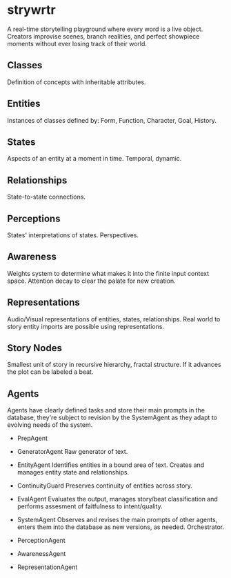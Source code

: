 # strywrtr

A real-time storytelling playground where every word is a live object. Creators improvise scenes, branch realities, and perfect showpiece moments without ever losing track of their world.


## Classes
Definition of concepts with inheritable attributes.

## Entities
Instances of classes defined by:
Form, Function, Character, Goal, History.

## States
Aspects of an entity at a moment in time. Temporal, dynamic.

## Relationships
State-to-state connections.

## Perceptions
States' interpretations of states. Perspectives.

## Awareness
Weights system to determine what makes it into the finite input context space. Attention decay to clear the palate for new creation.

## Representations
Audio/Visual representations of entities, states, relationships.
Real world to story entity imports are possible using representations.

## Story Nodes
Smallest unit of story in recursive hierarchy, fractal structure. If it advances the plot can be labeled a beat.

## Agents
Agents have clearly defined tasks and store their main prompts in the database, they're subject to revision by the SystemAgent as they adapt to evolving needs of the system.

* PrepAgent

* GeneratorAgent
	Raw generator of text.

* EntityAgent
	Identifies entities in a bound area of text. Creates and manages entity state and relationships.

* ContinuityGuard
	Preserves continuity of entities across story.

* EvalAgent
	Evaluates the output, manages story/beat classification and performs assesment of faitfulness to intent/quality.

* SystemAgent
	Observes and revises the main prompts of other agents, enters them into the database as new versions, as needed. Orchestrator.

* PerceptionAgent

* AwarenessAgent

* RepresentationAgent
